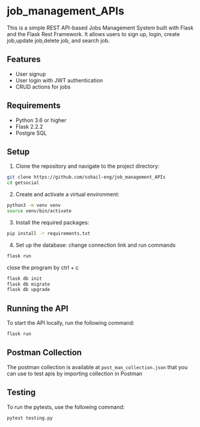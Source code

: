 # job_management_APIs

This is a simple REST API-based Jobs Management System built with Flask and the Flask Rest Framework. It allows users to sign up, login, create job,update job,delete job, and search job.

## Features

- User signup
- User login with JWT authentication
- CRUD actions for jobs

## Requirements

- Python 3.6 or higher
- Flask 2.2.2
- Postgre SQL 

## Setup

1. Clone the repository and navigate to the project directory:

```bash
git clone https://github.com/sohail-eng/job_management_APIs
cd getsocial
```
2. Create and activate a virtual environment:
```bash
python3 -m venv venv
source venv/bin/activate
```
3. Install the required packages:
```bash
pip install -r requirements.txt
```
4. Set up the database:
change connection link and run commands
```bash
flask run
```
close the program by ctrl + c
```bash
flask db init
flask db migrate
flask db upgrade
```


## Running the API

To start the API locally, run the following command:
```bash
flask run
```

## Postman Collection
The postman collection is available at `post_man_collection.json` that you can use to test apis by importing collection in Postman


## Testing
To run the pytests, use the following command:

```bash 
pytest testing.py
```
